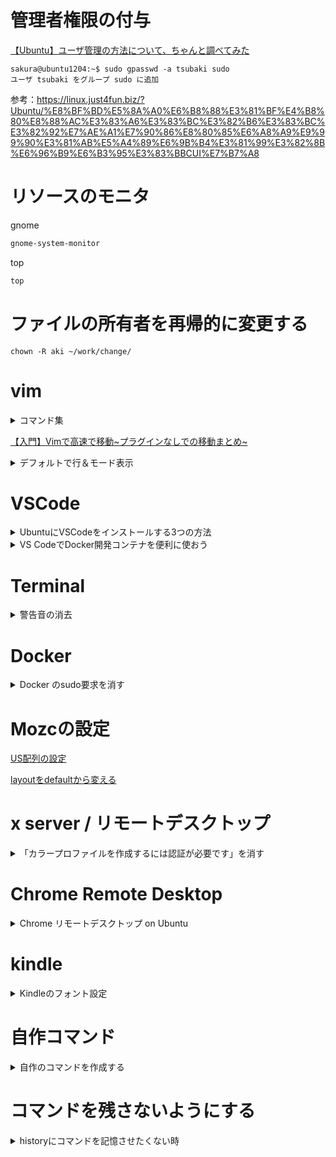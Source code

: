 # 管理者権限の付与

[【Ubuntu】ユーザ管理の方法について、ちゃんと調べてみた](https://thoames.hatenadiary.jp/entry/2020/05/22/143845)

```shell
sakura@ubuntu1204:~$ sudo gpasswd -a tsubaki sudo
ユーザ tsubaki をグループ sudo に追加
```

参考：https://linux.just4fun.biz/?Ubuntu/%E8%BF%BD%E5%8A%A0%E6%B8%88%E3%81%BF%E4%B8%80%E8%88%AC%E3%83%A6%E3%83%BC%E3%82%B6%E3%83%BC%E3%82%92%E7%AE%A1%E7%90%86%E8%80%85%E6%A8%A9%E9%99%90%E3%81%AB%E5%A4%89%E6%9B%B4%E3%81%99%E3%82%8B%E6%96%B9%E6%B3%95%E3%83%BBCUI%E7%B7%A8
# リソースのモニタ

gnome
```bash
gnome-system-monitor
```

top
```bash
top
```

# ファイルの所有者を再帰的に変更する

```shell
chown -R aki ~/work/change/
```

# vim

<details><summary>コマンド集</summary>
  
https://qiita.com/wasanx25/items/405e215447d274f49617

</details>

[【入門】Vimで高速で移動~プラグインなしでの移動まとめ~](https://qiita.com/takeharu/items/9d1c3577f8868f7b07b5)

<details><summary>デフォルトで行＆モード表示</summary>

参考:[初心者向け vimrcの設定方法](https://qiita.com/iwaseasahi/items/0b2da68269397906c14c)
```shell
vim ~/.vimrc
```

```shell
"----------------------------------------
" 表示設定
"----------------------------------------
" タイトルを表示
set title
" 行番号の表示
set number

```

</details>

# VSCode

<details><summary>UbuntuにVSCodeをインストールする3つの方法</summary>

https://qiita.com/yoshiyasu1111/items/e21a77ed68b52cb5f7c8

</details>

<details><summary>VS CodeでDocker開発コンテナを便利に使おう</summary>

https://qiita.com/Yuki_Oshima/items/d3b52c553387685460b0
 
</details>


# Terminal

<details><summary>警告音の消去</summary>

https://it-blue-collar-dairy.com/mute_beep_on_ubuntu/
 
</details>
  
# Docker

<details><summary> Docker のsudo要求を消す</summary>

## Docker のsudo要求を消す

https://qiita.com/DQNEO/items/da5df074c48b012152ee

```bash
# dockerグループがなければ作る
sudo groupadd docker

# 現行ユーザをdockerグループに所属させる
sudo gpasswd -a $USER docker

# dockerデーモンを再起動する (CentOS7の場合)
sudo systemctl restart docker

# exitして再ログインすると反映される。
exit
```

</details>
  
# Mozcの設定

[US配列の設定](https://qiita.com/nabenabe0928/items/09affae67df9c150ad50)

[layoutをdefaultから変える](https://jun-networks.hatenablog.com/entry/2019/11/20/160003)

# x server / リモートデスクトップ

<details><summary>「カラープロファイルを作成するには認証が必要です」を消す</summary>

## xrdpでリモートデスクトップしたときの「カラープロファイルを作成するには認証が必要です」を消す

ref: http://aimingoff.way-nifty.com/blog/2017/06/xrdp-4be6.html

```shell
sudo rm /etc/polkit-1/localauthority.conf.d/02-allow-colord.conf 
```

```shell
sudo vi /etc/polkit-1/localauthority/50-local.d/45-allow-colord.pkla
```

```shell
sudo systemctl restart polkit.service
```

</details>

# Chrome Remote Desktop 

<details><summary>Chrome リモートデスクトップ on Ubuntu</summary>
https://qiita.com/ninose14/items/473369d76814174dd58f
  
上記手順でいったんうまくいくものの、試行錯誤しているとまた真っ暗の画面だけになる。
</details>

# kindle

<details><summary>Kindleのフォント設定</summary>

参考：[Kindle for PC 1.26.0 x Wine5 x Ubuntu20.04](https://qiita.com/nanbuwks/items/042235c6a07d37f1af86)

上記のwinetricksだとうまくフォントファイルが入らなかったので、sudoを追加した。

```bash
sudo winetricks
```

</details>

# 自作コマンド

<details><summary>自作のコマンドを作成する</summary>

```bash
vim /usr/local/bin/command  
```

https://qiita.com/yoshiken/items/2b8e6c24d6b95e65b625
  
  
https://linuc.org/study/knowledge/544/
  
 ___「/usr/local/bin」には、「シングルユーザモードで利用しない」かつ「RPMやdebなどのパッケージ管理システムによってシステムに管理されないコマンドやプログラム」が置かれることになります。自作のスクリプトなどはこのディレクトリに置くことが一般的です。___
</details>

# コマンドを残さないようにする

<details><summary>historyにコマンドを記憶させたくない時</summary>

https://qiita.com/matsuda_sinsuke/items/a29378d780bc540bedef

  ```bash
HISTCONTROL=ignorespace
```

</details>

  
